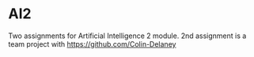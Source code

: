 # AI2

Two assignments for Artificial Intelligence 2 module.
2nd assignment is a team project with https://github.com/Colin-Delaney

